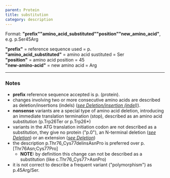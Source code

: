 ```yaml
---
parent: Protein
title: substitution
category: description
---
```


Format:   **"prefix""amino_acid_substituted""position""new_amino_acid"**,  e.g. p.Ser45Arg

**"prefix"**  =  reference sequence used  =  p.<br>
**"amino_acid_substituted"**  =  amino acid sustituted  =  Ser<br>
**"position"**  =  amino acid position =  45<br>
**"new-amino-acid"**  =  new amino acid  =  Arg

---

### Notes

*	**prefix** reference sequence accepted is p. (protein).
*	changes involving two or more consecutive amino acids are described as deletion/insertions (indels) ([_see Deletion/insertion (indel)_](/recommendations/protein/variant/indel/)).
*	 **nonsense** variants are a special type of amino acid deletion, introducing an immediate translation termination (stop), described as an amino acid substitution (p.Trp26Ter or p.Trp26*)
*	variants in the ATG translation initiation codon are not described as a substitution, they give no protein ("p.0"), an N-terminal deletion ([_see Deletion_](/recommendations/protein/variant/deletion/)) or an extension ([_see Deletion_](/recommendations/protein/variant/extension/))
*	the description p.Thr76\_Cys77delinsAsnPro is preferred over p.[Thr76Asn;Cys77Pro]  
	*	**NOTE:** by definition this change can not be described as a substitution (like c.Thr76\_Cys77>AsnPro)
*	it is not correct to describe a frequent variant ("polymorphism") as p.45Arg/Ser.